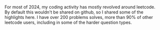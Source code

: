 For most of 2024, my coding activity has mostly revolved around leetcode. By default this wouldn't be shared on github, so I shared some of the highlights here. I have over 200 problems solves, more than 90% of other leetcode users, including in some of the harder question types.
